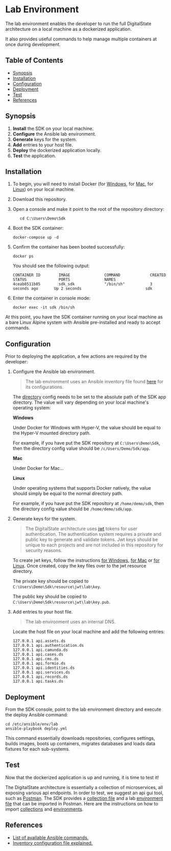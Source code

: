 # Lab Environment

The lab environment enables the developer to run the full DigitalState architecture on a local machine as a dockerized application.

It also provides useful commands to help manage multiple containers at once during development.

## Table of Contents

- [Synopsis](#synopsis)
- [Installation](#installation)
- [Configuration](#configuration)
- [Deployment](#deployment)
- [Test](#test)
- [References](#references)

## Synopsis

1. **Install** the SDK on your local machine.
2. **Configure** the Ansible lab environment.
3. **Generate** keys for the system.
4. **Add** entries to your host file.
5. **Deploy** the dockerized application locally.
6. **Test** the application.

## Installation

1. To begin, you will need to install Docker (for [Windows](https://www.docker.com/docker-windows), for [Mac](https://docs.docker.com/docker-for-mac), for [Linux](https://docs.docker.com/engine/installation/#server)) on your local machine.

2. Download this repository.

3. Open a console and make it point to the root of the repository directory:

   ```
      cd C:\Users\Demo\Sdk
   ```

4. Boot the SDK container:

   ```
   docker-compose up -d
   ```

5. Confirm the container has been booted successfully:

   ```
   docker ps
   ```
   
   You should see the following output:
   
   ```
   CONTAINER ID        IMAGE               COMMAND             CREATED             STATUS              PORTS               NAMES
   4ceab8511b85        sdk_sdk             "/bin/sh"           3 seconds ago       Up 2 seconds                            sdk
   ```

6. Enter the container in console mode:

   ```
   docker exec -it sdk /bin/sh
   ```

At this point, you have the SDK container running on your local machine as a bare Linux Alpine system with Ansible pre-installed and ready to accept commands. 

## Configuration

Prior to deploying the application, a few actions are required by the developer:

1. Configure the Ansible lab environment.

    > The lab environment uses an Ansible inventory file found [here](/sdk/ansible/env/lab/inventory.yml) for its configurations.

    The [directory](https://github.com/DigitalState/Sdk/blob/master/sdk/ansible/env/lab/inventory.yml#L11) config needs to be set to the absolute path of the SDK app directory. The value will vary depending on your local machine's operating system:

    **Windows**

    Under Docker for Windows with Hyper-V, the value should be equal to the Hyper-V mounted directory path.

    For example, if you have put the SDK repository at `C:\Users\Demo\Sdk`, then the directory config value should be `/c/Users/Demo/Sdk/app`.

    **Mac**

    Under Docker for Mac...

    **Linux**

    Under operating systems that supports Docker natively, the value should simply be equal to the normal directory path.

    For example, if you have put the SDK repository at `/home/demo/sdk`, then the directory config value should be `/home/demo/sdk/app`.

2. Generate keys for the system.

    > The DigitalState architecture uses [jwt](https://jwt.io/introduction/) tokens for user authentication. 
    > The authentication system requires a private and public key to generate and validate tokens. 
    > Jwt keys should be unique to each projects and are not included in this repository for security reasons. 

    To create jwt keys, follow the instructions [for Windows](https://www.ssh.com/ssh/putty/windows/puttygen), [for Mac](#) or [for Linux](https://www.ssh.com/ssh/putty/linux/puttygen). Once created, copy the key files over to the jwt resource directory.
 
    The private key should be copied to `C:\Users\Demo\Sdk\resource\jwt\lab\key`.

    The public key should be copied to `C:\Users\Demo\Sdk\resource\jwt\lab\key.pub`. 

3. Add entries to your host file.

    > The lab environment uses an internal DNS.
    
    Locate the host file on your local machine and add the following entries:
    
    ```
    127.0.0.1 api.assets.ds
    127.0.0.1 api.authentication.ds
    127.0.0.1 api.camunda.ds
    127.0.0.1 api.cases.ds
    127.0.0.1 api.cms.ds
    127.0.0.1 api.formio.ds
    127.0.0.1 api.identities.ds
    127.0.0.1 api.services.ds
    127.0.0.1 api.records.ds
    127.0.0.1 api.tasks.ds
    ```

## Deployment

From the SDK console, point to the lab environment directory and execute the deploy Ansible command:

```
cd /etc/ansible/env/lab
ansible-playbook deploy.yml
```

This command essentially downloads repositories, configures settings, builds images, boots up containers, migrates databases and loads data fixtures for each sub-systems.

## Test

Now that the dockerized application is up and running, it is time to test it!

The DigitalState architecture is essentially a collection of microservices, all exposing various api endpoints. In order to test, we suggest an api gui tool, such as [Postman](https://www.getpostman.com/). The SDK provides a [collection file](../../../resource/postman/collection.json) and a lab [environment file](../../../resource/postman/env/lab.json) that can be imported in Postman. Here are the instructions on how to import [collections](https://www.getpostman.com/docs/postman/collections/creating_collections) and [environments](https://www.getpostman.com/docs/postman/environments_and_globals/manage_environments).

## References

- [List of available Ansible commands.](commands.md)
- [Inventory configuration file explained.](configurations.md)
